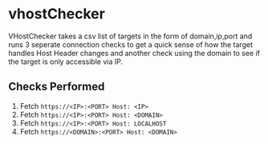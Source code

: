 # vhostChecker
VHostChecker takes a csv list of targets in the form of domain,ip,port and runs 3 seperate connection checks to get a quick sense of how the target handles Host Header changes and another check using the domain to see if the target is only accessible via IP.

## Checks Performed

1) Fetch ```https://<IP>:<PORT> Host: <IP>```
2) Fetch ```https://<IP>:<PORT> Host: <DOMAIN>```
3) Fetch ```https://<IP>:<PORT> Host: LOCALHOST```
4) Fetch ```https://<DOMAIN>:<PORT> Host: <DOMAIN>```
